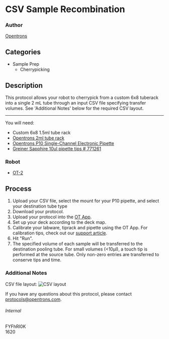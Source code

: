 # CSV Sample Recombination

### Author
[Opentrons](http://www.opentrons.com/)

## Categories
* Sample Prep
    * Cherrypicking

## Description
This protocol allows your robot to cherrypick from a custom 6x8 tuberack into a single 2 mL tube through an input CSV file specifying transfer volumes. See 'Additional Notes' below for the required CSV layout.

---

You will need:
* Custom 6x8 1.5ml tube rack
* [Opentrons 2ml tube rack](https://shop.opentrons.com/collections/opentrons-tips/products/tube-rack-set-1)
* [Opentrons P10 Single-Channel Electronic Pipette](https://shop.opentrons.com/collections/ot-2-pipettes/products/single-channel-electronic-pipette?variant=5978967113757)
* [Greiner Sapphire 10ul pipette tips # 771261](https://shop.gbo.com/en/usa/products/bioscience/liquid-handling/sapphire-tips/bs-sapphire-filter-tips/)

### Robot
* [OT-2](https://opentrons.com/ot-2)

## Process
1. Upload your CSV file, select the mount for your P10 pipette, and select your destination tube type
2. Download your protocol.
3. Upload your protocol into the [OT App](https://opentrons.com/ot-app).
4. Set up your deck according to the deck map.
5. Calibrate your labware, tiprack and pipette using the OT App. For calibration tips, check out our [support article](https://support.opentrons.com/ot-2/getting-started-software-setup/deck-calibration).
6. Hit "Run".
7. The specified volume of each sample will be transferred to the destination pooling tube. For small volumes (<10µl), a touch tip is performed at the source tube. Only non-zero entries are transferred to conserve tips and time.

### Additional Notes
CSV file layout:
![CSV layout](https://opentrons-protocol-library-website.s3.amazonaws.com/custom-README-images/1620/csv_layout.png)

If you have any questions about this protocol, please contact protocols@opentrons.com.

###### Internal
FYFhRI0K  
1620
